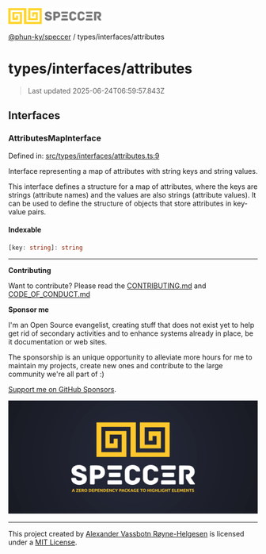 <div><img alt="SPECCER logo" src="https://raw.githubusercontent.com/phun-ky/speccer/main/public/logo-speccer-horizontal-colored-package.svg?raw=true" style="max-height:32px;"/></div>

[@phun-ky/speccer](../../README.md) / types/interfaces/attributes

# types/interfaces/attributes

> Last updated 2025-06-24T06:59:57.843Z

## Interfaces

### AttributesMapInterface

Defined in:
[src/types/interfaces/attributes.ts:9](https://github.com/phun-ky/speccer/blob/main/src/types/interfaces/attributes.ts#L9)

Interface representing a map of attributes with string keys and string values.

This interface defines a structure for a map of attributes, where the keys are
strings (attribute names) and the values are also strings (attribute values). It
can be used to define the structure of objects that store attributes in
key-value pairs.

#### Indexable

```ts
[key: string]: string
```

---

**Contributing**

Want to contribute? Please read the
[CONTRIBUTING.md](https://github.com/phun-ky/speccer/blob/main/CONTRIBUTING.md)
and
[CODE_OF_CONDUCT.md](https://github.com/phun-ky/speccer/blob/main/CODE_OF_CONDUCT.md)

**Sponsor me**

I'm an Open Source evangelist, creating stuff that does not exist yet to help
get rid of secondary activities and to enhance systems already in place, be it
documentation or web sites.

The sponsorship is an unique opportunity to alleviate more hours for me to
maintain my projects, create new ones and contribute to the large community
we're all part of :)

[Support me on GitHub Sponsors](https://github.com/sponsors/phun-ky).

![Speccer banner, with logo and slogan: A zero dependency package to annotate or highlight elements](https://github.com/phun-ky/speccer/blob/main/public/speccer-banner.png?raw=true)

---

This project created by [Alexander Vassbotn Røyne-Helgesen](http://phun-ky.net)
is licensed under a [MIT License](https://choosealicense.com/licenses/mit/).

